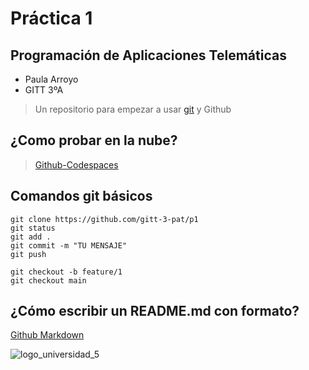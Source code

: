 # **Práctica 1**

## Programación de Aplicaciones Telemáticas
- Paula Arroyo
- GITT 3ºA

> Un repositorio para empezar a usar [git](https://git-scm.com/) y Github

## ¿Como probar en la nube?

> [Github-Codespaces](https://github.com/features/codespaces)

## Comandos git básicos

```
git clone https://github.com/gitt-3-pat/p1
git status
git add .
git commit -m "TU MENSAJE"
git push

git checkout -b feature/1
git checkout main
```

## ¿Cómo escribir un README.md con formato?

[Github Markdown](https://docs.github.com/es/get-started/writing-on-github/getting-started-with-writing-and-formatting-on-github/basic-writing-and-formatting-syntax)




![logo_universidad_5](https://github.com/paulaap16/p1-fork/assets/148755838/5f2445de-f146-439f-831f-036658937236)
